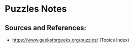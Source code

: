 # Puzzles Notes

## Sources and References:

- https://www.geeksforgeeks.org/puzzles/ (Topics Index)
